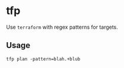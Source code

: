 # tfp

Use `terraform` with regex patterns for targets.

## Usage

```
tfp plan -pattern=blah.+blub
```
